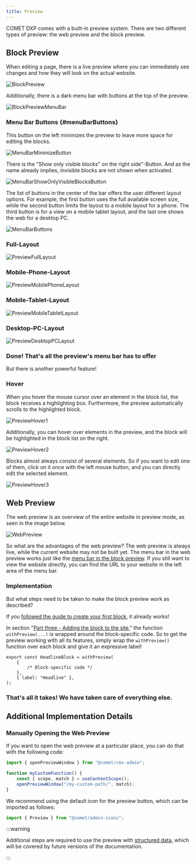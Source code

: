 ```yaml
---
title: Preview
---
```


COMET DXP comes with a built-in preview system. There are two different types of preview: the web preview and the block preview.

## Block Preview

When editing a page, there is a live preview where you can immediately see changes and how they will look on the actual website.

![BlockPreview](images/block-preview.png)

Additionally, there is a dark menu bar with buttons at the top of the preview.

![BlockPreviewMenuBar](images/block-preview-menu-bar.png)

### Menu Bar Buttons {#menuBarButtons}

This button on the left minimizes the preview to leave more space for editing the blocks.

![MenuBarMinimizeButton](images/menu-bar-minimize-button.png)

There is the "Show only visible blocks" on the right side"-Button. And as the name already implies, invisible blocks are not shown when activated.

![MenuBarShowOnlyVisibleBlocksButton](images/menu-bar-show-only-visible-blocks-button.png)

The list of buttons in the center of the bar offers the user different layout options. For example, the first button uses the full available screen size, while the second button limits the layout to a mobile layout for a phone. The third button is for a view on a mobile tablet layout, and the last one shows the web for a desktop PC.

![MenuBarButtons](images/menu-bar-buttons.png)

### Full-Layout

![PreviewFullLayout](images/preview-full-layout.png)

### Mobile-Phone-Layout

![PreviewMobilePhoneLayout](images/preview-mobile-phone-layout.png)

### Mobile-Tablet-Layout

![PreviewMobileTabletLayout](images/preview-mobile-tablet-layout.png)

### Desktop-PC-Layout

![PreviewDesktopPCLayout](images/preview-desktop-pc-layout.png)

### Done! That's all the preview's menu bar has to offer

But there is another powerful feature!

### Hover

When you hover the mouse cursor over an element in the block list, the block receives a highlighting box. Furthermore, the preview automatically scrolls to the highlighted block.

![PreviewHover1](images/preview-hover1.png)

Additionally, you can hover over elements in the preview, and the block will be highlighted in the block list on the right.

![PreviewHover2](images/preview-hover2.png)

Blocks almost always consist of several elements. So if you want to edit one of them, click on it once with the left mouse button, and you can directly edit the selected element.

![PreviewHover3](images/preview-hover3.png)

## Web Preview

The web preview is an overview of the entire website in preview mode, as seen in the image below.

![WebPreview](images/web-preview.png)

So what are the advantages of the web preview? The web preview is always live, while the current website may not be built yet. The menu bar in the web preview works just like the [menu bar in the block preview](#menuBarButtons). If you still want to view the website directly, you can find the URL to your website in the left area of the menu bar.

### Implementation

But what steps need to be taken to make the block preview work as described?

If you [followed the guide to create your first block](/docs/core-concepts/blocks/your-first-block), it already works!

In section "[Part three - Adding the block to the site](/docs/core-concepts/blocks/your-first-block#partThree)," the function `withPreview(...)` is wrapped around the block-specific code. So to get the preview working with all its features, simply wrap the `withPreview()` function over each block and give it an expressive label!

```tsx title="HeadlineBlock.tsx"
export const HeadlineBlock = withPreview(
    {
        /* Block-specific code */
    },
    { label: "Headline" },
);
```

### That's all it takes! We have taken care of everything else.

## Additional Implementation Details

### Manually Opening the Web Preview

If you want to open the web preview at a particular place, you can do that with the following code:

```ts
import { openPreviewWindow } from "@comet/cms-admin";

function myCustomFunction() {
    const { scope, match } = useContentScope();
    openPreviewWindow("/my-custom-path/", match);
}
```

We recommend using the default icon for the preview button, which can be imported as follows:

```ts
import { Preview } from "@comet/admin-icons";
```

:::warning

Additional steps are required to use the preview with [structured data](../../core-concepts/structured-data), which will be covered by future versions of the documentation.

:::
